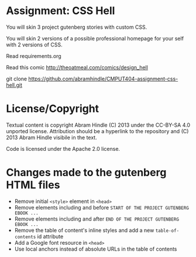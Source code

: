 # Assignment: CSS Hell

You will skin 3 project gutenberg stories with custom CSS.

You will skin 2 versions of a possible professional homepage for your
self with 2 versions of CSS.

Read requirements.org

Read this comic http://theoatmeal.com/comics/design_hell

git clone https://github.com/abramhindle/CMPUT404-assignment-css-hell.git

# License/Copyright

Textual content is copyright Abram Hindle (C) 2013 under the CC-BY-SA
4.0 unported license. Attribution should be a hyperlink to the
repository and (C) 2013 Abram Hindle visibile in the text.

Code is licensed under the Apache 2.0 license.

# Changes made to the gutenberg HTML files

- Remove initial `<style>` element in `<head>`
- Remove elements including and before `START OF THE PROJECT GUTENBERG EBOOK ...`
- Remove elements including and after `END OF THE PROJECT GUTENBERG EBOOK ...`
- Remove the table of content's inline styles and add a new `table-of-contents` id attribute
- Add a Google font resource in `<head>`
- Use local anchors instead of absolute URLs in the table of contents
